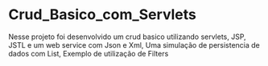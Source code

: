 # Crud_Basico_com_Servlets
Nesse projeto foi desenvolvido um crud basico utilizando servlets, JSP, JSTL e um web service com Json e Xml,
Uma simulação de persistencia de dados com List,
Exemplo de utilização de Filters

